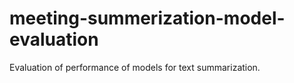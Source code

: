 # meeting-summerization-model-evaluation
Evaluation of performance of models for text summarization.
